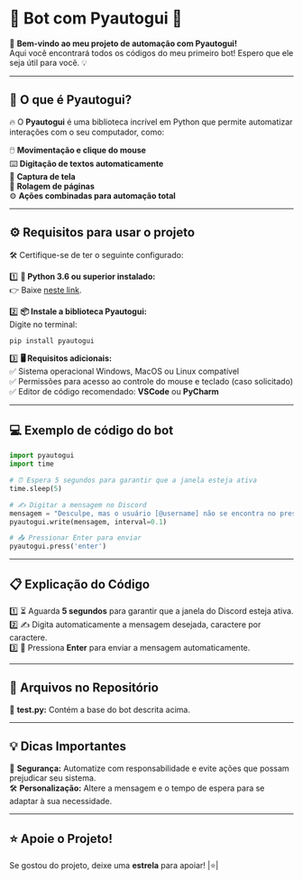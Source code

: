 # **🤖 Bot com Pyautogui 🚀**  

🎉 **Bem-vindo ao meu projeto de automação com Pyautogui!**  
Aqui você encontrará todos os códigos do meu primeiro bot! Espero que ele seja útil para você. 💡  

---

## **🤔 O que é Pyautogui?**  
🔥 O **Pyautogui** é uma biblioteca incrível em Python que permite automatizar interações com o seu computador, como:  

🖱️ **Movimentação e clique do mouse**  
⌨️ **Digitação de textos automaticamente**  
📸 **Captura de tela**  
📜 **Rolagem de páginas**  
⚙️ **Ações combinadas para automação total**  

---

## **⚙️ Requisitos para usar o projeto**  

🛠️ Certifique-se de ter o seguinte configurado:  

1️⃣ **🐍 Python 3.6 ou superior instalado:**  
👉 Baixe [neste link](https://www.python.org/downloads/).  

2️⃣ **📦 Instale a biblioteca Pyautogui:**  
Digite no terminal:  
```bash
pip install pyautogui
```  

3️⃣ **🖥️ Requisitos adicionais:**  
✅ Sistema operacional Windows, MacOS ou Linux compatível  
✅ Permissões para acesso ao controle do mouse e teclado (caso solicitado)  
✅ Editor de código recomendado: **VSCode** ou **PyCharm**  

---

## **💻 Exemplo de código do bot**  

```python
import pyautogui
import time

# ⏰ Espera 5 segundos para garantir que a janela esteja ativa
time.sleep(5)  

# ✍️ Digitar a mensagem no Discord
mensagem = "Desculpe, mas o usuário [@username] não se encontra no presente no momento, pois está provavelmente ocupado.\n\nAss: 🤖 Bot do Redstein"
pyautogui.write(mensagem, interval=0.1)

# 📤 Pressionar Enter para enviar
pyautogui.press('enter')
```  

---

## **📋 Explicação do Código**  

1️⃣ ⏳ Aguarda **5 segundos** para garantir que a janela do Discord esteja ativa.  
2️⃣ ✍️ Digita automaticamente a mensagem desejada, caractere por caractere.  
3️⃣ 🚀 Pressiona **Enter** para enviar a mensagem automaticamente.  

---

## **📁 Arquivos no Repositório**  
📄 **test.py:** Contém a base do bot descrita acima.  

---

## **💡 Dicas Importantes**  
🔐 **Segurança:** Automatize com responsabilidade e evite ações que possam prejudicar seu sistema.  
🛠️ **Personalização:** Altere a mensagem e o tempo de espera para se adaptar à sua necessidade.  

---

## **⭐ Apoie o Projeto!**  
Se gostou do projeto, deixe uma **estrela** para apoiar! |⭐| 
